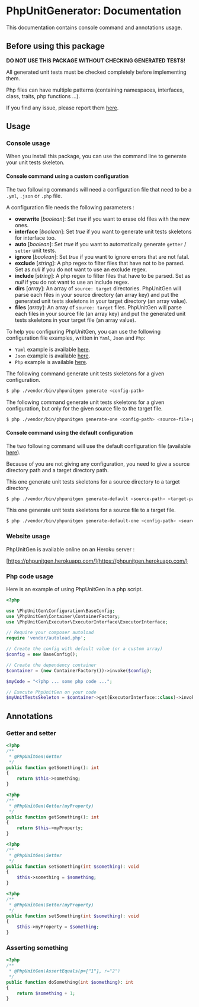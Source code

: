 # PhpUnitGenerator: Documentation

This documentation contains console command and annotations usage.

## Before using this package

__DO NOT USE THIS PACKAGE WITHOUT CHECKING GENERATED TESTS!__

All generated unit tests must be checked completely before implementing them.

Php files can have multiple patterns (containing namespaces, interfaces, class, traits, php functions ...).

If you find any issue, please report them [here](https://github.com/paul-thebaud/phpunit-generator/issues).

## Usage

### Console usage

When you install this package, you can use the command line to generate your unit tests skeleton.

#### Console command using a custom configuration

The two following commands will need a configuration file that need to be a `.yml`, `.json` or `.php` file.

A configuration file needs the following parameters :

* __overwrite__ [*boolean*]: Set *true* if you want to erase old files with the new ones.
* __interface__ [*boolean*]: Set *true* if you want to generate unit tests skeletons for interface too.
* __auto__ [*boolean*]: Set *true* if you want to automatically generate `getter` / `setter` unit tests.
* __ignore__ [*boolean*]: Set *true* if you want to ignore errors that are not fatal.
* __exclude__ [*string*]: A php regex to filter files that have not to be parsed. Set as *null* if you do not want to use an exclude regex.
* __include__ [*string*]: A php regex to filter files that have to be parsed. Set as *null* if you do not want to use an include regex.
* __dirs__ [*array*]: An array of `source: target` directories. PhpUnitGen will parse each files in your source directory (an array key)
and put the generated unit tests skeletons in your target directory (an array value).
* __files__ [*array*]: An array of `source: target` files. PhpUnitGen will parse each files in your source file (an array key)
and put the generated unit tests skeletons in your target file (an array value).

To help you configuring PhpUnitGen, you can use the following configuration file examples, written in `Yaml`, `Json` and `Php`:

* `Yaml` example is available [here](examples/phpunitgen.config.yml).
* `Json` example is available [here](examples/phpunitgen.config.json).
* `Php` example is available [here](examples/phpunitgen.config.php).

The following command generate unit tests skeletons for a given configuration.

```bash
$ php ./vendor/bin/phpunitgen generate <config-path>
```

The following command generate unit tests skeletons for a given configuration, but only for the given source file to the target file.

```bash
$ php ./vendor/bin/phpunitgen generate-one <config-path> <source-file-path> <target-file-path>
```

#### Console command using the default configuration

The two following command will use the default configuration file (available [here](config/default.phpunitgen.config.php)).

Because of you are not giving any configuration, you need to give a source directory path and a target directory path.

This one generate unit tests skeletons for a source directory to a target directory.

```bash
$ php ./vendor/bin/phpunitgen generate-default <source-path> <target-path>
```

This one generate unit tests skeletons for a source file to a target file.

```bash
$ php ./vendor/bin/phpunitgen generate-default-one <config-path> <source-file-path> <target-file-path>
```

### Website usage

PhpUnitGen is available online on an Heroku server :

[https://phpunitgen.herokuapp.com/](https://phpunitgen.herokuapp.com/)

### Php code usage

Here is an example of using PhpUnitGen in a php script.

```php
<?php

use \PhpUnitGen\Configuration\BaseConfig;
use \PhpUnitGen\Container\ContainerFactory;
use \PhpUnitGen\Executor\ExecutorInterface\ExecutorInterface;

// Require your composer autoload
require 'vendor/autoload.php';

// Create the config with default value (or a custom array)
$config = new BaseConfig();

// Create the dependency container
$container = (new ContainerFactory())->invoke($config);

$myCode = "<?php ... some php code ...";

// Execute PhpUnitGen on your code
$myUnitTestsSkeleton = $container->get(ExecutorInterface::class)->invoke($myCode);
```

## Annotations

### Getter and setter

```php
<?php
/**
 * @PhpUnitGen\Getter
 */
public function getSomething(): int
{
    return $this->something;
}
```

```php
<?php
/**
 * @PhpUnitGen\Getter(myProperty)
 */
public function getSomething(): int
{
    return $this->myProperty;
}
```

```php
<?php
/**
 * @PhpUnitGen\Setter
 */
public function setSomething(int $something): void
{
    $this->something = $something;
}
```

```php
<?php
/**
 * @PhpUnitGen\Setter(myProperty)
 */
public function setSomething(int $something): void
{
    $this->myProperty = $something;
}
```

### Asserting something

```php
<?php
/**
 * @PhpUnitGen\AssertEquals(p=["1"], r="2")
 */
public function doSomething(int $something): int
{
    return $something + 1;
}
```